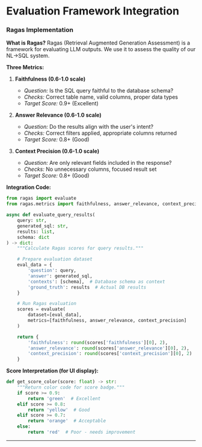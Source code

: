 # Evaluation Framework Integration

### Ragas Implementation

**What is Ragas?**
Ragas (Retrieval Augmented Generation Assessment) is a framework for evaluating LLM outputs. We use it to assess the quality of our NL→SQL system.

**Three Metrics:**

1. **Faithfulness (0.6-1.0 scale)**
   - *Question:* Is the SQL query faithful to the database schema?
   - *Checks:* Correct table name, valid columns, proper data types
   - *Target Score:* 0.9+ (Excellent)

2. **Answer Relevance (0.6-1.0 scale)**
   - *Question:* Do the results align with the user's intent?
   - *Checks:* Correct filters applied, appropriate columns returned
   - *Target Score:* 0.8+ (Good)

3. **Context Precision (0.6-1.0 scale)**
   - *Question:* Are only relevant fields included in the response?
   - *Checks:* No unnecessary columns, focused result set
   - *Target Score:* 0.8+ (Good)

**Integration Code:**

```python
from ragas import evaluate
from ragas.metrics import faithfulness, answer_relevance, context_precision

async def evaluate_query_results(
    query: str,
    generated_sql: str,
    results: list,
    schema: dict
) -> dict:
    """Calculate Ragas scores for query results."""

    # Prepare evaluation dataset
    eval_data = {
        'question': query,
        'answer': generated_sql,
        'contexts': [schema],  # Database schema as context
        'ground_truth': results  # Actual DB results
    }

    # Run Ragas evaluation
    scores = evaluate(
        dataset=[eval_data],
        metrics=[faithfulness, answer_relevance, context_precision]
    )

    return {
        'faithfulness': round(scores['faithfulness'][0], 2),
        'answer_relevance': round(scores['answer_relevance'][0], 2),
        'context_precision': round(scores['context_precision'][0], 2)
    }
```

**Score Interpretation (for UI display):**

```python
def get_score_color(score: float) -> str:
    """Return color code for score badge."""
    if score >= 0.9:
        return 'green'  # Excellent
    elif score >= 0.8:
        return 'yellow'  # Good
    elif score >= 0.7:
        return 'orange'  # Acceptable
    else:
        return 'red'  # Poor - needs improvement
```

---
